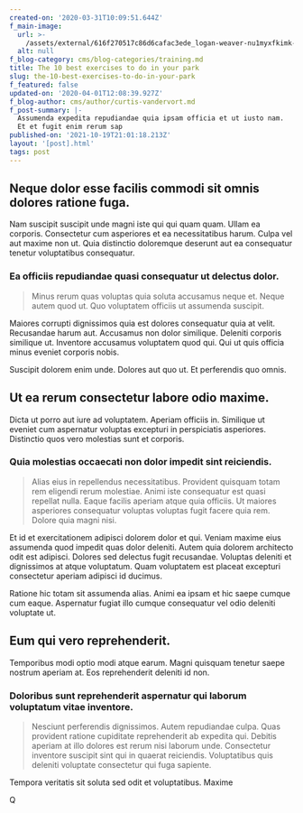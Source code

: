 ```yaml
---
created-on: '2020-03-31T10:09:51.644Z'
f_main-image:
  url: >-
    /assets/external/616f270517c86d6cafac3ede_logan-weaver-nu1myxfkimk-unsplash.jpg
  alt: null
f_blog-category: cms/blog-categories/training.md
title: The 10 best exercises to do in your park
slug: the-10-best-exercises-to-do-in-your-park
f_featured: false
updated-on: '2020-04-01T12:08:39.927Z'
f_blog-author: cms/author/curtis-vandervort.md
f_post-summary: |-
  Assumenda expedita repudiandae quia ipsam officia et ut iusto nam.
  Et et fugit enim rerum sap
published-on: '2021-10-19T21:01:18.213Z'
layout: '[post].html'
tags: post
---
```


Neque dolor esse facilis commodi sit omnis dolores ratione fuga.
----------------------------------------------------------------

Nam suscipit suscipit unde magni iste qui qui quam quam. Ullam ea corporis. Consectetur cum asperiores et ea necessitatibus harum. Culpa vel aut maxime non ut. Quia distinctio doloremque deserunt aut ea consequatur tenetur voluptatibus consequatur.

### Ea officiis repudiandae quasi consequatur ut delectus dolor.

> Minus rerum quas voluptas quia soluta accusamus neque et. Neque autem quod ut. Quo voluptatem officiis ut assumenda suscipit.

Maiores corrupti dignissimos quia est dolores consequatur quia at velit. Recusandae harum aut. Accusamus non dolor similique. Deleniti corporis similique ut. Inventore accusamus voluptatem quod qui. Qui ut quis officia minus eveniet corporis nobis.

Suscipit dolorem enim unde. Dolores aut quo ut. Et perferendis quo omnis.

Ut ea rerum consectetur labore odio maxime.
-------------------------------------------

Dicta ut porro aut iure ad voluptatem. Aperiam officiis in. Similique ut eveniet cum aspernatur voluptas excepturi in perspiciatis asperiores. Distinctio quos vero molestias sunt et corporis.

### Quia molestias occaecati non dolor impedit sint reiciendis.

> Alias eius in repellendus necessitatibus. Provident quisquam totam rem eligendi rerum molestiae. Animi iste consequatur est quasi repellat nulla. Eaque facilis aperiam atque quia officiis. Ut maiores asperiores consequatur voluptas voluptas fugit facere quia rem. Dolore quia magni nisi.

Et id et exercitationem adipisci dolorem dolor et qui. Veniam maxime eius assumenda quod impedit quas dolor deleniti. Autem quia dolorem architecto odit est adipisci. Dolores sed delectus fugit recusandae. Voluptas deleniti et dignissimos at atque voluptatum. Quam voluptatem est placeat excepturi consectetur aperiam adipisci id ducimus.

Ratione hic totam sit assumenda alias. Animi ea ipsam et hic saepe cumque cum eaque. Aspernatur fugiat illo cumque consequatur vel odio deleniti voluptate ut.

Eum qui vero reprehenderit.
---------------------------

Temporibus modi optio modi atque earum. Magni quisquam tenetur saepe nostrum aperiam at. Eos reprehenderit deleniti id non.

### Doloribus sunt reprehenderit aspernatur qui laborum voluptatum vitae inventore.

> Nesciunt perferendis dignissimos. Autem repudiandae culpa. Quas provident ratione cupiditate reprehenderit ab expedita qui. Debitis aperiam at illo dolores est rerum nisi laborum unde. Consectetur inventore suscipit sint qui in quaerat reiciendis. Voluptatibus quis deleniti voluptate consectetur qui fuga sapiente.

Tempora veritatis sit soluta sed odit et voluptatibus. Maxime

Q
